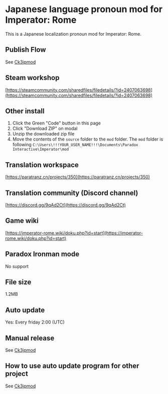 # Japanese language pronoun mod for Imperator: Rome

This is a Japanese localization pronoun mod for Imperator: Rome.

## Publish Flow

See [Ck3jpmod](https://github.com/matanki-saito/Ck3JpMod)

## Steam workshop

[https://steamcommunity.com/sharedfiles/filedetails/?id=2407063698](https://steamcommunity.com/sharedfiles/filedetails/?id=2407063698)

## Other install

1. Click the Green "Code" button in this page
2. Click "Download ZIP" on modal
3. Unzip the downloaded zip file
4. Move the contents of the `source` folder to the `mod` folder. The `mod` folder is following
  `C:\Users\!!!YOUR_USER_NAME!!!\Documents\Paradox Interactive\Imperator\mod`

## Translation workspace

[https://paratranz.cn/projects/350](https://paratranz.cn/projects/350)

## Translation community (Discord channel)

[https://discord.gg/9qAd2Ct](https://discord.gg/9qAd2Ct)

## Game wiki

[https://imperator-rome.wiki/doku.php?id=start](https://imperator-rome.wiki/doku.php?id=start)

## Paradox Ironman mode

No support

## File size

1.2MB

## Auto update

Yes: Every friday 2:00 (UTC)

## Manual release

See [Ck3jpmod](https://github.com/matanki-saito/Ck3JpMod)

## How to use auto update program for other project

See [Ck3jpmod](https://github.com/matanki-saito/Ck3JpMod)
